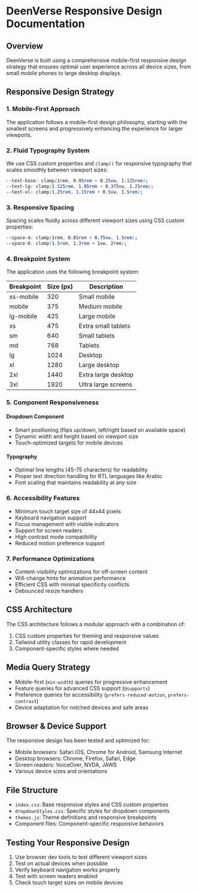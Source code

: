 # DeenVerse Responsive Design Documentation

## Overview

DeenVerse is built using a comprehensive mobile-first responsive design strategy that ensures optimal user experience across all device sizes, from small mobile phones to large desktop displays.

## Responsive Design Strategy

### 1. Mobile-First Approach

The application follows a mobile-first design philosophy, starting with the smallest screens and progressively enhancing the experience for larger viewports.

### 2. Fluid Typography System

We use CSS custom properties and `clamp()` for responsive typography that scales smoothly between viewport sizes:

```css
--text-base: clamp(1rem, 0.95rem + 0.25vw, 1.125rem);
--text-lg: clamp(1.125rem, 1.05rem + 0.375vw, 1.25rem);
--text-xl: clamp(1.25rem, 1.15rem + 0.5vw, 1.5rem);
```

### 3. Responsive Spacing

Spacing scales fluidly across different viewport sizes using CSS custom properties:

```css
--space-4: clamp(1rem, 0.85rem + 0.75vw, 1.5rem);
--space-6: clamp(1.5rem, 1.3rem + 1vw, 2rem);
```

### 4. Breakpoint System

The application uses the following breakpoint system:

| Breakpoint | Size (px) | Description |
|------------|-----------|-------------|
| xs-mobile  | 320       | Small mobile |
| mobile     | 375       | Medium mobile |
| lg-mobile  | 425       | Large mobile |
| xs         | 475       | Extra small tablets |
| sm         | 640       | Small tablets |
| md         | 768       | Tablets |
| lg         | 1024      | Desktop |
| xl         | 1280      | Large desktop |
| 2xl        | 1440      | Extra large desktop |
| 3xl        | 1920      | Ultra large screens |

### 5. Component Responsiveness

#### Dropdown Component

- Smart positioning (flips up/down, left/right based on available space)
- Dynamic width and height based on viewport size
- Touch-optimized targets for mobile devices

#### Typography

- Optimal line lengths (45-75 characters) for readability
- Proper text direction handling for RTL languages like Arabic
- Font scaling that maintains readability at any size

### 6. Accessibility Features

- Minimum touch target size of 44x44 pixels
- Keyboard navigation support
- Focus management with visible indicators
- Support for screen readers
- High contrast mode compatibility
- Reduced motion preference support

### 7. Performance Optimizations

- Content-visibility optimizations for off-screen content
- Will-change hints for animation performance
- Efficient CSS with minimal specificity conflicts
- Debounced resize handlers

## CSS Architecture

The CSS architecture follows a modular approach with a combination of:

1. CSS custom properties for theming and responsive values
2. Tailwind utility classes for rapid development
3. Component-specific styles where needed

## Media Query Strategy

- Mobile-first (`min-width`) queries for progressive enhancement
- Feature queries for advanced CSS support (`@supports`)
- Preference queries for accessibility (`prefers-reduced-motion`, `prefers-contrast`)
- Device adaptation for notched devices and safe areas

## Browser & Device Support

The responsive design has been tested and optimized for:

- Mobile browsers: Safari iOS, Chrome for Android, Samsung Internet
- Desktop browsers: Chrome, Firefox, Safari, Edge
- Screen readers: VoiceOver, NVDA, JAWS
- Various device sizes and orientations

## File Structure

- `index.css`: Base responsive styles and CSS custom properties
- `dropdownStyles.css`: Specific styles for dropdown components
- `themes.js`: Theme definitions and responsive breakpoints
- Component files: Component-specific responsive behaviors

## Testing Your Responsive Design

1. Use browser dev tools to test different viewport sizes
2. Test on actual devices when possible
3. Verify keyboard navigation works properly
4. Test with screen readers enabled
5. Check touch target sizes on mobile devices
